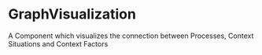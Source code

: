 # GraphVisualization

A Component which visualizes the connection between Processes, Context Situations and Context Factors

